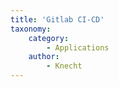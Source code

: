 ```yaml
---
title: 'Gitlab CI-CD'
taxonomy:
    category:
        - Applications
    author:
        - Knecht
---
```


